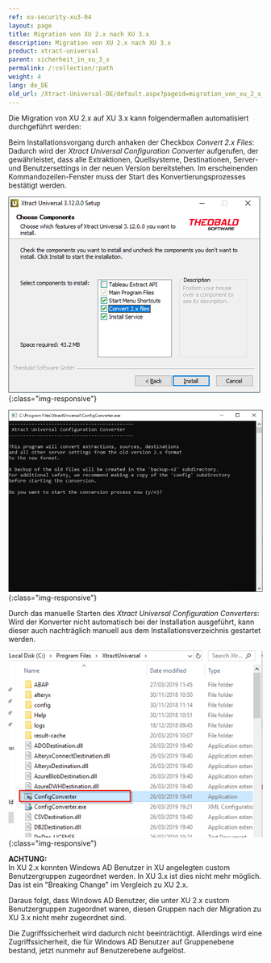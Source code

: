 ```yaml
---
ref: xu-security-xu3-04
layout: page
title: Migration von XU 2.x nach XU 3.x
description: Migration von XU 2.x nach XU 3.x
product: xtract-universal
parent: sicherheit_in_xu_3_x
permalink: /:collection/:path
weight: 4
lang: de_DE
old_url: /Xtract-Universal-DE/default.aspx?pageid=migration_von_xu_2_x_nach_xu_3_x
---
```

Die Migration von XU 2.x auf XU 3.x kann folgendermaßen automatisiert durchgeführt werden:

Beim Installationsvorgang durch anhaken der Checkbox *Convert 2.x Files*: <br>
Dadurch wird der *Xtract Universal Configuration Converter* aufgerufen, der gewährleistet, dass alle Extraktionen, Quellsysteme, Destinationen, Server- und Benutzersettings in der neuen Version bereitstehen. Im erscheinenden Kommandozeilen-Fenster muss der Start des Konvertierungsprozesses bestätigt werden. <br>

![XU3_Migration_1](/img/content/XU3_Migration_1.png){:class="img-responsive"} <br>

![XU3_Migration_2](/img/content/XU3_Migration_2.png){:class="img-responsive"} <br>

Durch das manuelle Starten des *Xtract Universal Configuration Converters*: <br> 
Wird der Konverter nicht automatisch bei der Installation ausgeführt, kann dieser auch nachträglich manuell aus dem Installationsverzeichnis gestartet werden. <br>

![XU3_Migration_3](/img/content/XU3_Migration_3.png){:class="img-responsive"}

**ACHTUNG:** <br>
In XU 2.x konnten Windows AD Benutzer in XU angelegten custom Benutzergruppen zugeordnet werden. In XU 3.x ist dies nicht mehr möglich.<br>
Das ist ein "Breaking Change" im Vergleich zu XU 2.x.

Daraus folgt, dass Windows AD Benutzer, die unter XU 2.x custom Benutzergruppen zugeordnet waren, diesen Gruppen nach der Migration zu XU 3.x nicht mehr zugeordnet sind. 

Die Zugriffssicherheit wird dadurch nicht beeinträchtigt. Allerdings wird eine Zugriffssicherheit, die für Windows AD Benutzer auf Gruppenebene bestand, jetzt nunmehr auf Benutzerebene aufgelöst.

